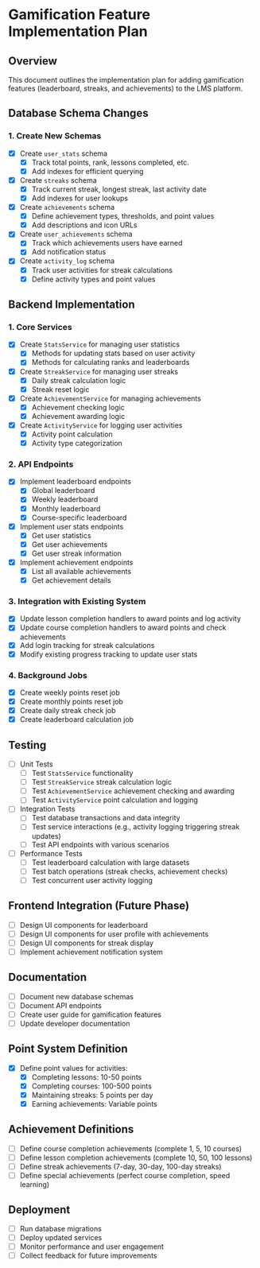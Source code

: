 # Gamification Feature Implementation Plan

## Overview
This document outlines the implementation plan for adding gamification features (leaderboard, streaks, and achievements) to the LMS platform.

## Database Schema Changes

### 1. Create New Schemas
- [x] Create `user_stats` schema
  - [x] Track total points, rank, lessons completed, etc.
  - [x] Add indexes for efficient querying
  
- [x] Create `streaks` schema
  - [x] Track current streak, longest streak, last activity date
  - [x] Add indexes for user lookups
  
- [x] Create `achievements` schema
  - [x] Define achievement types, thresholds, and point values
  - [x] Add descriptions and icon URLs
  
- [x] Create `user_achievements` schema
  - [x] Track which achievements users have earned
  - [x] Add notification status
  
- [x] Create `activity_log` schema
  - [x] Track user activities for streak calculations
  - [x] Define activity types and point values

## Backend Implementation

### 1. Core Services
- [x] Create `StatsService` for managing user statistics
  - [x] Methods for updating stats based on user activity
  - [x] Methods for calculating ranks and leaderboards
  
- [x] Create `StreakService` for managing user streaks
  - [x] Daily streak calculation logic
  - [x] Streak reset logic
  
- [x] Create `AchievementService` for managing achievements
  - [x] Achievement checking logic
  - [x] Achievement awarding logic
  
- [x] Create `ActivityService` for logging user activities
  - [x] Activity point calculation
  - [x] Activity type categorization

### 2. API Endpoints
- [x] Implement leaderboard endpoints
  - [x] Global leaderboard
  - [x] Weekly leaderboard
  - [x] Monthly leaderboard
  - [x] Course-specific leaderboard
  
- [x] Implement user stats endpoints
  - [x] Get user statistics
  - [x] Get user achievements
  - [x] Get user streak information
  
- [x] Implement achievement endpoints
  - [x] List all available achievements
  - [x] Get achievement details

### 3. Integration with Existing System
- [x] Update lesson completion handlers to award points and log activity
- [x] Update course completion handlers to award points and check achievements
- [x] Add login tracking for streak calculations
- [x] Modify existing progress tracking to update user stats

### 4. Background Jobs
- [x] Create weekly points reset job
- [x] Create monthly points reset job
- [x] Create daily streak check job
- [x] Create leaderboard calculation job

## Testing
- [ ] Unit Tests
  - [ ] Test `StatsService` functionality
  - [ ] Test `StreakService` streak calculation logic
  - [ ] Test `AchievementService` achievement checking and awarding
  - [ ] Test `ActivityService` point calculation and logging
  
- [ ] Integration Tests
  - [ ] Test database transactions and data integrity
  - [ ] Test service interactions (e.g., activity logging triggering streak updates)
  - [ ] Test API endpoints with various scenarios
  
- [ ] Performance Tests
  - [ ] Test leaderboard calculation with large datasets
  - [ ] Test batch operations (streak checks, achievement checks)
  - [ ] Test concurrent user activity logging

## Frontend Integration (Future Phase)
- [ ] Design UI components for leaderboard
- [ ] Design UI components for user profile with achievements
- [ ] Design UI components for streak display
- [ ] Implement achievement notification system

## Documentation
- [ ] Document new database schemas
- [ ] Document API endpoints
- [ ] Create user guide for gamification features
- [ ] Update developer documentation

## Point System Definition
- [x] Define point values for activities:
  - [x] Completing lessons: 10-50 points
  - [x] Completing courses: 100-500 points
  - [x] Maintaining streaks: 5 points per day
  - [x] Earning achievements: Variable points

## Achievement Definitions
- [ ] Define course completion achievements (complete 1, 5, 10 courses)
- [ ] Define lesson completion achievements (complete 10, 50, 100 lessons)
- [ ] Define streak achievements (7-day, 30-day, 100-day streaks)
- [ ] Define special achievements (perfect course completion, speed learning)

## Deployment
- [ ] Run database migrations
- [ ] Deploy updated services
- [ ] Monitor performance and user engagement
- [ ] Collect feedback for future improvements
